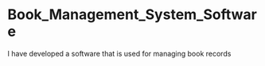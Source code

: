 # Book_Management_System_Software
I have developed a software that is used for managing book records 

